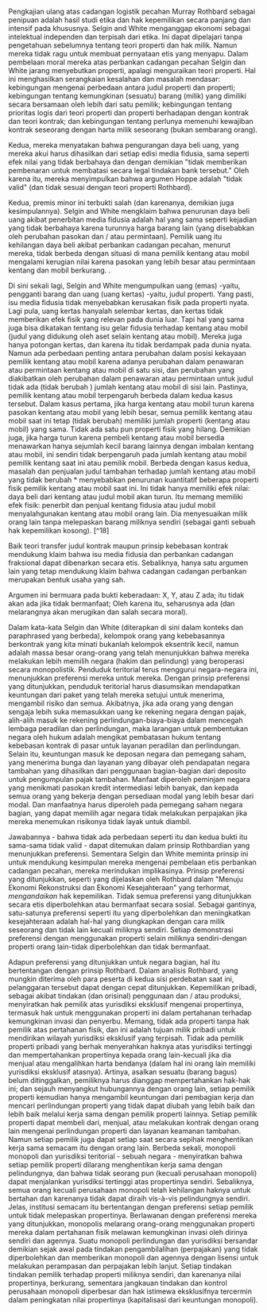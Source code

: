 Pengkajian ulang atas cadangan logistik pecahan Murray Rothbard sebagai penipuan adalah hasil studi etika dan hak kepemilikan secara panjang dan intensif pada khususnya. Selgin and White menganggap ekonomi sebagai intelektual independen dan terpisah dari etika. Ini dapat dipelajari tanpa pengetahuan sebelumnya tentang teori properti dan hak milik. Namun mereka tidak ragu untuk membuat pernyataan etis yang menyapu. Dalam pembelaan moral mereka atas perbankan cadangan pecahan Selgin dan White jarang menyebutkan properti, apalagi menguraikan teori properti. Hal ini menghasilkan serangkaian kesalahan dan masalah mendasar: kebingungan mengenai perbedaan antara judul properti dan properti; kebingungan tentang kemungkinan (sesuatu) barang (milik) yang dimiliki secara bersamaan oleh lebih dari satu pemilik; kebingungan tentang prioritas logis dari teori properti dan properti berhadapan dengan kontrak dan teori kontrak; dan kebingungan tentang perlunya memenuhi kewajiban kontrak seseorang dengan harta milik seseorang (bukan sembarang orang).

Kedua, mereka menyatakan bahwa pengurangan daya beli uang, yang mereka akui harus dihasilkan dari setiap edisi media fidusia, sama seperti efek nilai yang tidak berbahaya dan dengan demikian "tidak memberikan pembenaran untuk membatasi secara legal tindakan bank tersebut." Oleh karena itu, mereka menyimpulkan bahwa argumen Hoppe adalah "tidak valid" (dan tidak sesuai dengan teori properti Rothbard).

Kedua, premis minor ini terbukti salah (dan karenanya, demikian juga kesimpulannya). Selgin and White mengklaim bahwa penurunan daya beli uang akibat penerbitan media fidusia adalah hal yang sama seperti kejadian yang tidak berbahaya karena turunnya harga barang lain (yang disebabkan oleh perubahan pasokan dan / atau permintaan). Pemilik uang itu kehilangan daya beli akibat perbankan cadangan pecahan, menurut mereka, tidak berbeda dengan situasi di mana pemilik kentang atau mobil mengalami kerugian nilai karena pasokan yang lebih besar atau permintaan kentang dan mobil berkurang. .

Di sini sekali lagi, Selgin and White mengumpulkan uang (emas) -yaitu, pengganti barang dan uang (uang kertas) -yaitu, judul properti. Yang pasti, isu media fidusia tidak menyebabkan kerusakan fisik pada properti nyata. Lagi pula, uang kertas hanyalah selembar kertas, dan kertas tidak memberikan efek fisik yang relevan pada dunia luar. Tapi hal yang sama juga bisa dikatakan tentang isu gelar fidusia terhadap kentang atau mobil (judul yang didukung oleh aset selain kentang atau mobil). Mereka juga hanya potongan kertas, dan karena itu tidak berdampak pada dunia nyata. Namun ada perbedaan penting antara perubahan dalam posisi kekayaan pemilik kentang atau mobil karena adanya perubahan dalam penawaran atau permintaan kentang atau mobil di satu sisi, dan perubahan yang diakibatkan oleh perubahan dalam penawaran atau permintaan untuk judul tidak ada (tidak berubah ) jumlah kentang atau mobil di sisi lain. Pastinya, pemilik kentang atau mobil terpengaruh berbeda dalam kedua kasus tersebut. Dalam kasus pertama, jika harga kentang atau mobil turun karena pasokan kentang atau mobil yang lebih besar, semua pemilik kentang atau mobil saat ini tetap (tidak berubah) memiliki jumlah properti (kentang atau mobil) yang sama. Tidak ada satu pun properti fisik yang hilang. Demikian juga, jika harga turun karena pembeli kentang atau mobil bersedia menawarkan hanya sejumlah kecil barang lainnya dengan imbalan kentang atau mobil, ini sendiri tidak berpengaruh pada jumlah kentang atau mobil pemilik kentang saat ini atau pemilik mobil. Berbeda dengan kasus kedua, masalah dan penjualan judul tambahan terhadap jumlah kentang atau mobil yang tidak berubah * menyebabkan penurunan kuantitatif beberapa properti fisik pemilik kentang atau mobil saat ini. Ini tidak hanya memiliki efek nilai: daya beli dari kentang atau judul mobil akan turun. Itu memang memiliki efek fisik: penerbit dan penjual kentang fidusia atau judul mobil menyalahgunakan kentang atau mobil orang lain. Dia menyesuaikan milik orang lain tanpa melepaskan barang miliknya sendiri (sebagai ganti sebuah hak kepemilikan kosong). [^18]

Baik teori transfer judul kontrak maupun prinsip kebebasan kontrak mendukung klaim bahwa isu media fidusia dan perbankan cadangan fraksional dapat dibenarkan secara etis. Sebaliknya, hanya satu argumen lain yang tetap mendukung klaim bahwa cadangan cadangan perbankan merupakan bentuk usaha yang sah.

Argumen ini bermuara pada bukti keberadaan: X, Y, atau Z ada; itu tidak akan ada jika tidak bermanfaat; Oleh karena itu, seharusnya ada (dan melarangnya akan merugikan dan salah secara moral).

Dalam kata-kata Selgin dan White (diterapkan di sini dalam konteks dan paraphrased yang berbeda), kelompok orang yang kebebasannya berkontrak yang kita minati bukanlah kelompok eksentrik kecil, namun adalah massa besar orang-orang yang telah menunjukkan bahwa mereka melakukan lebih memilih negara (hakim dan pelindung) yang beroperasi secara monopolistik. Penduduk teritorial terus menggurui negara-negara ini, menunjukkan preferensi mereka untuk mereka. Dengan prinsip preferensi yang ditunjukkan, penduduk teritorial harus diasumsikan mendapatkan keuntungan dari paket yang telah mereka setujui untuk menerima, mengambil risiko dan semua. Akibatnya, jika ada orang yang dengan sengaja lebih suka memasukkan uang ke rekening negara dengan pajak, alih-alih masuk ke rekening perlindungan-biaya-biaya dalam mencegah lembaga peradilan dan perlindungan, maka larangan untuk pembentukan negara oleh hukum adalah mengikat pembatasan hukum tentang kebebasan kontrak di pasar untuk layanan peradilan dan perlindungan. Selain itu, keuntungan masuk ke deposan negara dan pemegang saham, yang menerima bunga dan layanan yang dibayar oleh pendapatan negara tambahan yang dihasilkan dari penggunaan bagian-bagian dari deposito untuk pengumpulan pajak tambahan. Manfaat diperoleh peminjam negara yang menikmati pasokan kredit intermediasi lebih banyak, dan kepada semua orang yang bekerja dengan persediaan modal yang lebih besar dari modal. Dan manfaatnya harus diperoleh pada pemegang saham negara bagian, yang dapat memilih agar negara tidak melakukan perpajakan jika mereka menemukan risikonya tidak layak untuk diambil.

Jawabannya - bahwa tidak ada perbedaan seperti itu dan kedua bukti itu sama-sama tidak valid - dapat ditemukan dalam prinsip Rothbardian yang menunjukkan preferensi. Sementara Selgin dan White meminta prinsip ini untuk mendukung kesimpulan mereka mengenai pembelaan etis perbankan cadangan pecahan, mereka merindukan implikasinya. Prinsip preferensi yang ditunjukkan, seperti yang dijelaskan oleh Rothbard dalam "Menuju Ekonomi Rekonstruksi dan Ekonomi Kesejahteraan" yang terhormat, *mengandaikan* hak kepemilikan. Tidak semua preferensi yang ditunjukkan secara etis diperbolehkan atau bermanfaat secara sosial. Sebagai gantinya, satu-satunya preferensi seperti itu yang diperbolehkan dan meningkatkan kesejahteraan adalah hal-hal yang diungkapkan dengan cara milik seseorang dan tidak lain kecuali miliknya sendiri. Setiap demonstrasi preferensi dengan menggunakan properti selain miliknya sendiri-dengan properti orang lain-tidak diperbolehkan dan tidak bermanfaat.

Adapun preferensi yang ditunjukkan untuk negara bagian, hal itu bertentangan dengan prinsip Rothbard. Dalam analisis Rothbard, yang mungkin diterima oleh para peserta di kedua sisi perdebatan saat ini, pelanggaran tersebut dapat dengan cepat ditunjukkan. Kepemilikan pribadi, sebagai akibat tindakan (dan orisinal) penggunaan dan / atau produksi, menyiratkan hak pemilik atas yurisdiksi eksklusif mengenai propertinya, termasuk hak untuk menggunakan properti ini dalam pertahanan terhadap kemungkinan invasi dan penyerbu. Memang, tidak ada properti tanpa hak pemilik atas pertahanan fisik, dan ini adalah tujuan milik pribadi untuk mendirikan wilayah yurisdiksi eksklusif yang terpisah. Tidak ada pemilik properti pribadi yang berhak menyerahkan haknya atas yurisdiksi tertinggi dan mempertahankan propertinya kepada orang lain-kecuali jika dia menjual atau mengalihkan harta bendanya (dalam hal ini orang lain memiliki yurisdiksi eksklusif atasnya). Artinya, asalkan sesuatu (barang bagus) belum ditinggalkan, pemiliknya harus dianggap mempertahankan hak-hak ini; dan sejauh menyangkut hubungannya dengan orang lain, setiap pemilik properti kemudian hanya mengambil keuntungan dari pembagian kerja dan mencari perlindungan properti yang tidak dapat diubah yang lebih baik dan lebih baik melalui kerja sama dengan pemilik properti lainnya. Setiap pemilik properti dapat membeli dari, menjual, atau melakukan kontrak dengan orang lain mengenai perlindungan properti dan layanan keamanan tambahan. Namun setiap pemilik juga dapat setiap saat secara sepihak menghentikan kerja sama semacam itu dengan orang lain. Berbeda sekali, monopoli monopoli dan yurisdiksi teritorial - sebuah negara - menyiratkan bahwa setiap pemilik properti dilarang menghentikan kerja sama dengan pelindungnya, dan bahwa tidak seorang pun (kecuali perusahaan monopoli) dapat menjalankan yurisdiksi tertinggi atas propertinya sendiri. Sebaliknya, semua orang kecuali perusahaan monopoli telah kehilangan haknya untuk bertahan dan karenanya tidak dapat diraih vis-à-vis pelindungnya sendiri. Jelas, institusi semacam itu bertentangan dengan preferensi setiap pemilik untuk tidak melepaskan propertinya. Berlawanan dengan preferensi mereka yang ditunjukkan, monopolis melarang orang-orang menggunakan properti mereka dalam pertahanan fisik melawan kemungkinan invasi oleh dirinya sendiri dan agennya. Suatu monopoli perlindungan dan yurisdiksi bersandar demikian sejak awal pada tindakan pengambilalihan (perpajakan) yang tidak diperbolehkan dan memberikan monopoli dan agennya dengan lisensi untuk melakukan perampasan dan perpajakan lebih lanjut. Setiap tindakan tindakan pemilik terhadap properti miliknya sendiri, dan karenanya nilai propertinya, berkurang, sementara jangkauan tindakan dan kontrol perusahaan monopoli diperbesar dan hak istimewa eksklusifnya tercermin dalam peningkatan nilai propertinya (kapitalisasi dari keuntungan monopoli).
